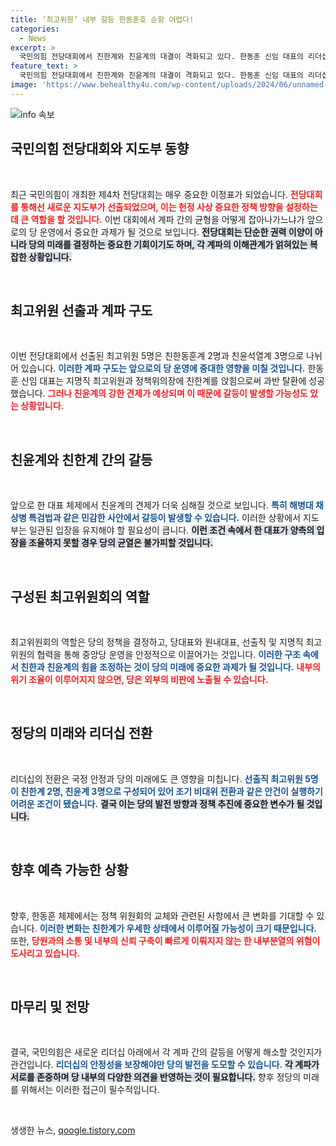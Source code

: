 ```yaml
---
title: ‘최고위원’ 내부 갈등 한동훈호 순항 어렵다!
categories:
  - News
excerpt: >
  국민의힘 전당대회에서 친한계와 친윤계의 대결이 격화되고 있다. 한동훈 신임 대표의 리더십 아래 친윤계의 견제를 예상하며, 특검법 등 주요 사안에서 당 내부 갈등이 불가피할 것으로 보인다.
feature_text: >
  국민의힘 전당대회에서 친한계와 친윤계의 대결이 격화되고 있다. 한동훈 신임 대표의 리더십 아래 친윤계의 견제를 예상하며, 특검법 등 주요 사안에서 당 내부 갈등이 불가피할 것으로 보인다.
image: 'https://www.behealthy4u.com/wp-content/uploads/2024/06/unnamed-file.png'
---
```


<p><img src="https://www.behealthy4u.com/wp-content/uploads/2024/06/unnamed-file.png" alt="info 속보" /></p>

<h2 data-ke-size="size26">국민의힘 전당대회와 지도부 동향</h2>

<p data-ke-size="size16">&nbsp;</p>

<p data-ke-size="size16">최근 국민의힘이 개최한 제4차 전당대회는 매우 중요한 이정표가 되었습니다. <b><span style="color: #ee2323;">전당대회를 통해선 새로운 지도부가 선출되었으며, 이는 헌정 사상 중요한 정책 방향을 설정하는 데 큰 역할을 할 것입니다.</span></b> 이번 대회에서 계파 간의 균형을 어떻게 잡아나가느냐가 앞으로의 당 운영에서 중요한 과제가 될 것으로 보입니다. <b><span style="background-color: #21538527;">전당대회는 단순한 권력 이양이 아니라 당의 미래를 결정하는 중요한 기회이기도 하며, 각 계파의 이해관계가 얽혀있는 복잡한 상황입니다.</span></b> </p>

<p data-ke-size="size16">&nbsp;</p>

<h2 data-ke-size="size26">최고위원 선출과 계파 구도</h2>

<p data-ke-size="size16">&nbsp;</p>

<p data-ke-size="size16">이번 전당대회에서 선출된 최고위원 5명은 친한동훈계 2명과 친윤석열계 3명으로 나뉘어 있습니다. <b><span style="color: #1a5490;">이러한 계파 구도는 앞으로의 당 운영에 중대한 영향을 미칠 것입니다.</span></b> 한동훈 신임 대표는 지명직 최고위원과 정책위의장에 친한계를 앉힘으로써 과반 탈환에 성공했습니다. <b><span style="color: #ee2323;">그러나 친윤계의 강한 견제가 예상되며 이 때문에 갈등이 발생할 가능성도 있는 상황입니다.</span></b> </p>

<p data-ke-size="size16">&nbsp;</p>

<h2 data-ke-size="size26">친윤계와 친한계 간의 갈등</h2>

<p data-ke-size="size16">&nbsp;</p>

<p data-ke-size="size16">앞으로 한 대표 체제에서 친윤계의 견제가 더욱 심해질 것으로 보입니다. <b><span style="color: #1a5490;">특히 해병대 채 상병 특검법과 같은 민감한 사안에서 갈등이 발생할 수 있습니다.</span></b> 이러한 상황에서 지도부는 일관된 입장을 유지해야 할 필요성이 큽니다. <b><span style="background-color: #21538527;">이런 조건 속에서 한 대표가 양측의 입장을 조율하지 못할 경우 당의 균열은 불가피할 것입니다.</span></b> </p>

<p data-ke-size="size16">&nbsp;</p>

<h2 data-ke-size="size26">구성된 최고위원회의 역할</h2>

<p data-ke-size="size16">&nbsp;</p>

<p data-ke-size="size16">최고위원회의 역할은 당의 정책을 결정하고, 당대표와 원내대표, 선출직 및 지명직 최고위원의 협력을 통해 중앙당 운영을 안정적으로 이끌어가는 것입니다. <b><span style="color: #1a5490;">이러한 구조 속에서 친한과 친윤계의 힘을 조정하는 것이 당의 미래에 중요한 과제가 될 것입니다.</span></b> <b><span style="color: #ee2323;">내부의 위기 조율이 이루어지지 않으면, 당은 외부의 비판에 노출될 수 있습니다.</span></b> </p>

<p data-ke-size="size16">&nbsp;</p>

<h2 data-ke-size="size26">정당의 미래와 리더십 전환</h2>

<p data-ke-size="size16">&nbsp;</p>

<p data-ke-size="size16">리더십의 전환은 국정 안정과 당의 미래에도 큰 영향을 미칩니다. <b><span style="color: #1a5490;">선출직 최고위원 5명이 친한계 2명, 친윤계 3명으로 구성되어 있어 조기 비대위 전환과 같은 안건이 실행하기 어려운 조건이 됐습니다.</span></b> <b><span style="background-color: #21538527;">결국 이는 당의 발전 방향과 정책 추진에 중요한 변수가 될 것입니다.</span></b> </p>

<p data-ke-size="size16">&nbsp;</p>

<h2 data-ke-size="size26">향후 예측 가능한 상황</h2>

<p data-ke-size="size16">&nbsp;</p>

<p data-ke-size="size16">향후, 한동훈 체제에서는 정책 위원회의 교체와 관련된 사항에서 큰 변화를 기대할 수 있습니다. <b><span style="color: #1a5490;">이러한 변화는 친한계가 우세한 상태에서 이루어질 가능성이 크기 때문입니다.</span></b> 또한, <b><span style="color: #ee2323;">당원과의 소통 및 내부의 신뢰 구축이 빠르게 이뤄지지 않는 한 내부분열의 위험이 도사리고 있습니다.</span></b> </p>

<p data-ke-size="size16">&nbsp;</p>

<h2 data-ke-size="size26">마무리 및 전망</h2>

<p data-ke-size="size16">&nbsp;</p>

<p data-ke-size="size16">결국, 국민의힘은 새로운 리더십 아래에서 각 계파 간의 갈등을 어떻게 해소할 것인지가 관건입니다. <b><span style="color: #1a5490;">리더십의 안정성을 보장해야만 당의 발전을 도모할 수 있습니다.</span></b> <b><span style="background-color: #21538527;">각 계파가 서로를 존중하며 당 내부의 다양한 의견을 반영하는 것이 필요합니다.</span></b> 향후 정당의 미래를 위해서는 이러한 접근이 필수적입니다. </p>

<p data-ke-size="size16">&nbsp;</p>
생생한 뉴스, <a href="https://qoogle.tistory.com" rel="dofollow">qoogle.tistory.com</a>


